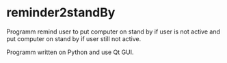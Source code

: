 # reminder2standBy
Programm remind user to put computer on stand by if user is not active and put computer on stand by if user still not active.

Programm written on Python and use Qt GUI.
